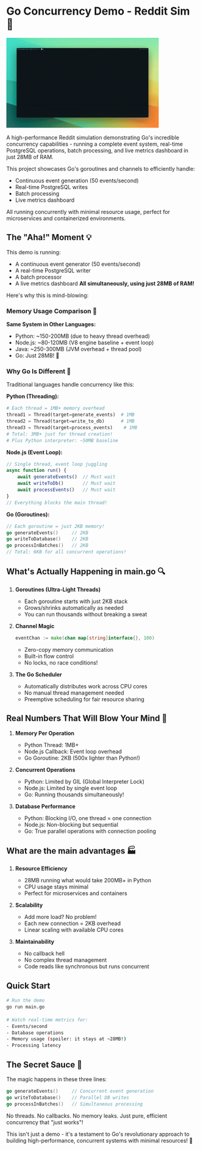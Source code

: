 # Go Concurrency Demo - Reddit Sim 🚀

![Demo gif](./docs/go.gif)

A high-performance Reddit simulation demonstrating Go's incredible concurrency capabilities - running a complete event system, real-time PostgreSQL operations, batch processing, and live metrics dashboard in just 28MB of RAM.

This project showcases Go's goroutines and channels to efficiently handle:
- Continuous event generation (50 events/second)
- Real-time PostgreSQL writes
- Batch processing
- Live metrics dashboard

All running concurrently with minimal resource usage, perfect for microservices and containerized environments.

## The "Aha!" Moment 💡

This demo is running:
- A continuous event generator (50 events/second)
- A real-time PostgreSQL writer
- A batch processor
- A live metrics dashboard
**All simultaneously, using just 28MB of RAM!**

Here's why this is mind-blowing:

### Memory Usage Comparison 🧠

**Same System in Other Languages:**
- Python: ~150-200MB (due to heavy thread overhead)
- Node.js: ~80-120MB (V8 engine baseline + event loop)
- Java: ~250-300MB (JVM overhead + thread pool)
- Go: Just 28MB! 🤯

### Why Go Is Different 🚀

Traditional languages handle concurrency like this:

**Python (Threading):**
```python
# Each thread = 1MB+ memory overhead
thread1 = Thread(target=generate_events)  # 1MB
thread2 = Thread(target=write_to_db)      # 1MB
thread3 = Thread(target=process_events)    # 1MB
# Total: 3MB+ just for thread creation!
# Plus Python interpreter: ~50MB baseline
```

**Node.js (Event Loop):**
```javascript
// Single thread, event loop juggling
async function run() {
    await generateEvents()  // Must wait
    await writeToDb()       // Must wait
    await processEvents()   // Must wait
}
// Everything blocks the main thread!
```

**Go (Goroutines):**
```go
// Each goroutine = just 2KB memory!
go generateEvents()     // 2KB
go writeToDatabase()    // 2KB
go processInBatches()   // 2KB
// Total: 6KB for all concurrent operations!
```

## What's Actually Happening in main.go 🔍

1. **Goroutines (Ultra-Light Threads)**
   - Each goroutine starts with just 2KB stack
   - Grows/shrinks automatically as needed
   - You can run thousands without breaking a sweat

2. **Channel Magic**
   ```go
   eventChan := make(chan map[string]interface{}, 100)
   ```
   - Zero-copy memory communication
   - Built-in flow control
   - No locks, no race conditions!

3. **The Go Scheduler**
   - Automatically distributes work across CPU cores
   - No manual thread management needed
   - Preemptive scheduling for fair resource sharing

## Real Numbers That Will Blow Your Mind 🤯

1. **Memory Per Operation**
   - Python Thread: 1MB+
   - Node.js Callback: Event loop overhead
   - Go Goroutine: 2KB (500x lighter than Python!)

2. **Concurrent Operations**
   - Python: Limited by GIL (Global Interpreter Lock)
   - Node.js: Limited by single event loop
   - Go: Running thousands simultaneously!

3. **Database Performance**
   - Python: Blocking I/O, one thread = one connection
   - Node.js: Non-blocking but sequential
   - Go: True parallel operations with connection pooling

## What are the main advantages 🏭

1. **Resource Efficiency**
   - 28MB running what would take 200MB+ in Python
   - CPU usage stays minimal
   - Perfect for microservices and containers

2. **Scalability**
   - Add more load? No problem!
   - Each new connection = 2KB overhead
   - Linear scaling with available CPU cores

3. **Maintainability**
   - No callback hell
   - No complex thread management
   - Code reads like synchronous but runs concurrent

## Quick Start

```bash
# Run the demo
go run main.go

# Watch real-time metrics for:
- Events/second
- Database operations
- Memory usage (spoiler: it stays at ~28MB!)
- Processing latency
```

## The Secret Sauce 🤫

The magic happens in these three lines:
```go
go generateEvents()     // Concurrent event generation
go writeToDatabase()    // Parallel DB writes
go processInBatches()   // Simultaneous processing
```

No threads. No callbacks. No memory leaks.
Just pure, efficient concurrency that "just works"!

This isn't just a demo - it's a testament to Go's revolutionary approach to building high-performance, concurrent systems with minimal resources! 🚀 